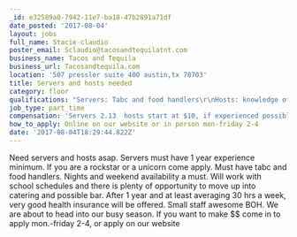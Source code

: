 ```yaml
---
_id: e32589a0-7942-11e7-ba18-47b2891a71df
date_posted: '2017-08-04'
layout: jobs
full_name: Stacie claudio
poster_email: Sclaudio@tacosandtequilatnt.com
business_name: Tacos and Tequila
business_url: Tacosandtequila.com
location: '507 pressler suite 400 austin,tx 78703'
title: Servers and hosts needed
category: floor
qualifications: "Servers: Tabc and food handlers\r\nHosts: knowledge of open table or yelp reservations a plus but not necessary"
job_type: part_time
compensation: 'Servers 2.13  hosts start at $10, if experienced possibly more'
how_to_apply: Online on our website or in person mon-friday 2-4
date: '2017-08-04T18:29:44.822Z'
---
```

Need servers and hosts asap. Servers must have  1 year experience minimum. If you are a rockstar or a unicorn come apply. Must have tabc and food handlers. Nights and weekend availability a must. Will work with school schedules and there is plenty of opportunity to move up into catering and possible bar. After 1 year and at least averaging 30 hrs a week, very good health insurance will be offered. Small staff awesome BOH. We are about to head into our busy season. If you want to make $$ come in to apply mon.-friday 2-4, or apply on our website

